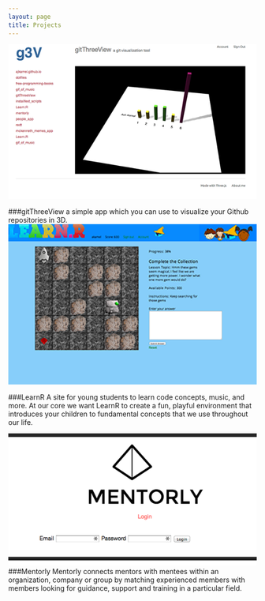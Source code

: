 ```yaml
---
layout: page
title: Projects
---
```


[![gitThreeView](https://raw.githubusercontent.com/ajkamel/ajkamel.github.io/master/public/gitthreeview600px.png)](http://gitthreeview.herokuapp.com)

###gitThreeView
a simple app which you can use to visualize your Github repositories in 3D.
[![LearnR](https://raw.githubusercontent.com/ajkamel/ajkamel.github.io/master/public/learnur600px.png)](http://learnur.herokuapp.com)

###LearnR
A site for young students to learn code concepts, music, and more. At our core we want LearnR to create a fun, playful environment that introduces your children to fundamental concepts that we use throughout our life.

[![Mentorly](https://raw.githubusercontent.com/ajkamel/ajkamel.github.io/master/public/mentorly600px.png)](http://mentorly.herokuapp.com)
###Mentorly
Mentorly connects mentors with mentees within an organization, company or group by matching experienced members with members looking for guidance, support and training in a particular field.
